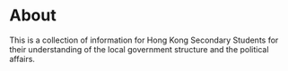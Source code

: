 # About

This is a collection of information for Hong Kong Secondary Students for
their understanding of the local government structure and the political
affairs.
